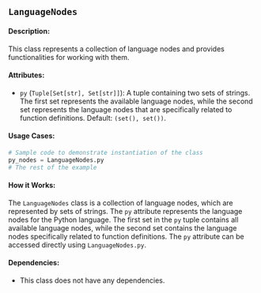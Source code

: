## `LanguageNodes`

#### Description:
This class represents a collection of language nodes and provides functionalities for working with them.

#### Attributes:
- `py` (`Tuple[Set[str], Set[str]]`): A tuple containing two sets of strings. The first set represents the available language nodes, while the second set represents the language nodes that are specifically related to function definitions. Default: `(set(), set())`.

#### Usage Cases:

```python
# Sample code to demonstrate instantiation of the class
py_nodes = LanguageNodes.py
# The rest of the example
```

#### How it Works:

The `LanguageNodes` class is a collection of language nodes, which are represented by sets of strings. The `py` attribute represents the language nodes for the Python language. The first set in the `py` tuple contains all available language nodes, while the second set contains the language nodes specifically related to function definitions. The `py` attribute can be accessed directly using `LanguageNodes.py`.

#### Dependencies:
- This class does not have any dependencies.